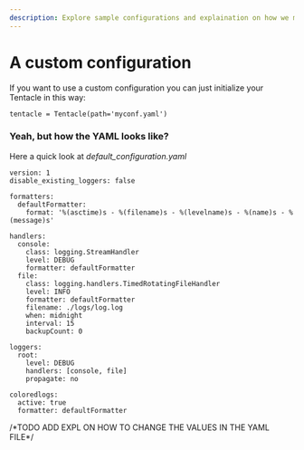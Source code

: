 ```yaml
---
description: Explore sample configurations and explaination on how we manage our log
---
```


# A custom configuration

 If you want to use a custom configuration you can just initialize your Tentacle in this way:

```text
tentacle = Tentacle(path='myconf.yaml')
```

### Yeah, but how the YAML looks like?

Here a quick look at _default\_configuration.yaml_

```text
version: 1
disable_existing_loggers: false

formatters:
  defaultFormatter:
    format: '%(asctime)s - %(filename)s - %(levelname)s - %(name)s - %(message)s'

handlers:
  console:
    class: logging.StreamHandler
    level: DEBUG
    formatter: defaultFormatter
  file:
    class: logging.handlers.TimedRotatingFileHandler
    level: INFO
    formatter: defaultFormatter
    filename: ./logs/log.log
    when: midnight
    interval: 15
    backupCount: 0

loggers:
  root:
    level: DEBUG
    handlers: [console, file]
    propagate: no

coloredlogs:
  active: true
  formatter: defaultFormatter

```

/\*TODO ADD EXPL ON HOW TO CHANGE THE VALUES IN THE YAML FILE\*/

